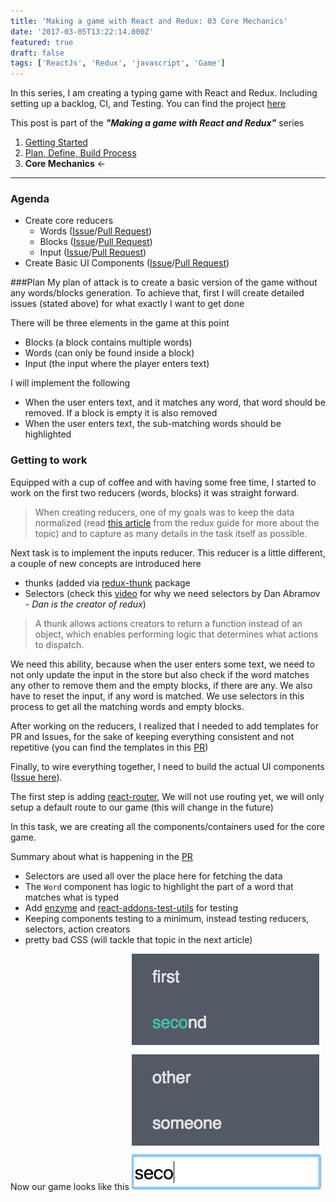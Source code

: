 ```yaml
---
title: 'Making a game with React and Redux: 03 Core Mechanics'
date: '2017-03-05T13:22:14.000Z'
featured: true
draft: false
tags: ['ReactJs', 'Redux', 'javascript', 'Game']
---
```


In this series, I am creating a typing game with React and Redux. Including setting up a backlog, CI, and Testing.
You can find the project [here](https://github.com/nadeemkhedr/react-redux-typing-game)

This post is part of the **_"Making a game with React and Redux"_** series

1. [Getting Started](/making-a-game-with-react-and-redux-getting-started/)
2. [Plan, Define, Build Process](/making-a-game-with-react-and-redux-02-plan-define-build-process/)
3. **Core Mechanics** <-

---

### Agenda

- Create core reducers
  - Words ([Issue](https://github.com/nadeemkhedr/react-redux-typing-game/issues/1)/[Pull Request](https://github.com/nadeemkhedr/react-redux-typing-game/pull/5))
  - Blocks ([Issue](https://github.com/nadeemkhedr/react-redux-typing-game/issues/2)/[Pull Request](https://github.com/nadeemkhedr/react-redux-typing-game/pull/6))
  - Input ([Issue](https://github.com/nadeemkhedr/react-redux-typing-game/issues/3)/[Pull Request](https://github.com/nadeemkhedr/react-redux-typing-game/pull/9))
- Create Basic UI Components ([Issue](https://github.com/nadeemkhedr/react-redux-typing-game/issues/4)/[Pull Request](https://github.com/nadeemkhedr/react-redux-typing-game/pull/10))

###Plan
My plan of attack is to create a basic version of the game without any words/blocks generation. To achieve that, first I will create detailed issues (stated above) for what exactly I want to get done

There will be three elements in the game at this point

- Blocks (a block contains multiple words)
- Words (can only be found inside a block)
- Input (the input where the player enters text)

I will implement the following

- When the user enters text, and it matches any word, that word should be removed. If a block is empty it is also removed
- When the user enters text, the sub-matching words should be highlighted

### Getting to work

Equipped with a cup of coffee and with having some free time, I started to work on the first two reducers (words, blocks) it was straight forward.

> When creating reducers, one of my goals was to keep the data normalized (read [this article](http://redux.js.org/docs/recipes/reducers/NormalizingStateShape.html) from the redux guide for more about the topic) and to capture as many details in the task itself as possible.

Next task is to implement the inputs reducer. This reducer is a little different, a couple of new concepts are introduced here

- thunks (added via [redux-thunk](https://github.com/gaearon/redux-thunk) package
- Selectors (check this [video](https://egghead.io/lessons/javascript-redux-colocating-selectors-with-reducers) for why we need selectors by Dan Abramov - _Dan is the creator of redux_)

> A thunk allows actions creators to return a function instead of an object, which enables performing logic that determines what actions to dispatch.

We need this ability, because when the user enters some text, we need to not only update the input in the store but also check if the word matches any other to remove them and the empty blocks, if there are any.
We also have to reset the input, if any word is matched. We use selectors in this process to get all the matching words and empty blocks.

After working on the reducers, I realized that I needed to add templates for PR and Issues, for the sake of keeping everything consistent and not repetitive (you can find the templates in this [PR](https://github.com/nadeemkhedr/react-redux-typing-game/pull/8))

Finally, to wire everything together, I need to build the actual UI components ([Issue here](https://github.com/nadeemkhedr/react-redux-typing-game/issues/4)).

The first step is adding [react-router](https://github.com/ReactTraining/react-router), We will not use routing yet, we will only setup a default route to our game (this will change in the future)

In this task, we are creating all the components/containers used for the core game.

Summary about what is happening in the [PR](https://github.com/nadeemkhedr/react-redux-typing-game/pull/10)

- Selectors are used all over the place here for fetching the data
- The `Word` component has logic to highlight the part of a word that matches what is typed
- Add [enzyme](https://github.com/airbnb/enzyme) and [react-addons-test-utils](https://facebook.github.io/react/docs/test-utils.html) for testing
- Keeping components testing to a minimum, instead testing reducers, selectors, action creators
- pretty bad CSS (will tackle that topic in the next article)

Now our game looks like this
![my image](./images/game.png)
